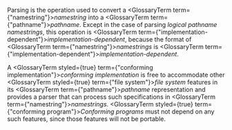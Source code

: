 



Parsing is the operation used to convert a <GlossaryTerm  term={"namestring"}><i>namestring</i></GlossaryTerm> into a <GlossaryTerm  term={"pathname"}><i>pathname</i></GlossaryTerm>. Except in the case of parsing *logical pathname namestrings*, this operation is <GlossaryTerm  term={"implementation-dependent"}><i>implementation-dependent</i></GlossaryTerm>, because the format of <GlossaryTerm  term={"namestring"}><i>namestrings</i></GlossaryTerm> is <GlossaryTerm  term={"implementation-dependent"}><i>implementation-dependent</i></GlossaryTerm>. 



A <GlossaryTerm styled={true} term={"conforming implementation"}><i>conforming implementation</i></GlossaryTerm> is free to accommodate other <GlossaryTerm styled={true} term={"file system"}><i>file system</i></GlossaryTerm> features in its <GlossaryTerm  term={"pathname"}><i>pathname</i></GlossaryTerm> representation and provides a parser that can process such specifications in <GlossaryTerm  term={"namestring"}><i>namestrings</i></GlossaryTerm>. <GlossaryTerm styled={true} term={"conforming program"}><i>Conforming programs</i></GlossaryTerm> must not depend on any such features, since those features will not be portable. 







 



 



